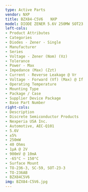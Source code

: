 ```yaml
---
type: Active Parts
vendor: NXP
title: BZX84-C5V6　　NXP
model: DIODE ZENER 5.6V 250MW SOT23
left-cols:
- Product Attributes
- Categories
- Diodes - Zener - Single
- Manufacturer
- Series
- Voltage - Zener (Nom) (Vz)
- Tolerance
- Power - Max
- Impedance (Max) (Zzt)
- Current - Reverse Leakage @ Vr
- Voltage - Forward (Vf) (Max) @ If
- Operating Temperature
- Mounting Type
- Package / Case
- Supplier Device Package
- Base Part Number
right-cols:
- Description
- Discrete Semiconductor Products
- Nexperia USA Inc.
- Automotive, AEC-Q101
- 5.6V
- ±5%
- 250mW
- 40 Ohms
- 1µA @ 2V
- 900mV @ 10mA
- -65°C ~ 150°C
- Surface Mount
- TO-236-3, SC-59, SOT-23-3
- TO-236AB
- BZX84C5V6
img: BZX84-C5V6.jpg
---
```

